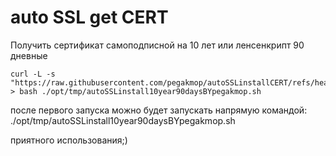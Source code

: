 # auto SSL get CERT
Получить сертификат самоподписной на 10 лет или ленсенкрипт 90 дневные
```
curl -L -s "https://raw.githubusercontent.com/pegakmop/autoSSLinstallCERT/refs/heads/main/autoSSLinstall10year90daysBYpegakmop.sh" > bash ./opt/tmp/autoSSLinstall10year90daysBYpegakmop.sh
```
после первого запуска можно будет запускать напрямую командой: 
./opt/tmp/autoSSLinstall10year90daysBYpegakmop.sh

приятного использования;)

